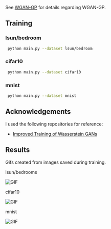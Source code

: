 See [WGAN-GP](https://arxiv.org/pdf/1704.00028.pdf) for details regarding WGAN-GP.

## Training       

### lsun/bedroom                                                                                                                 
```bash                                                                                                                 
 python main.py --dataset lsun/bedroom                     
```                                                                                                                      
### cifar10                                                                                                               
```bash                                                                                                                 
 python main.py --dataset cifar10                          
```
### mnist 
``` bash                                                                                                                 
 python main.py --dataset mnist
``` 

## Acknowledgements

I used the following repositories for reference:
* [Improved Training of Wasserstein GANs](https://github.com/igul222/improved_wgan_training)

## Results
Gifs created from images saved during training.

lsun/bedrooms

![GIF](pics/wgan-gp_lsun.gif)

cifar10

![GIF](pics/wgan-gp_cifar10.gif)

mnist

![GIF](pics/wgan-gp_mnist.gif)

